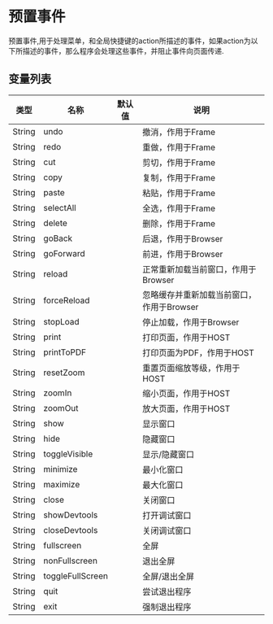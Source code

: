 # 预置事件

  预置事件,用于处理菜单，和全局快捷键的action所描述的事件，如果action为以下所描述的事件，那么程序会处理这些事件，并阻止事件向页面传递.
  
## 变量列表

<table class="table table-hover table-bordered ">
	<thead>
		<tr>
			<th class="col-xs-1">类型</th>
			<th class="col-xs-1">名称</th>
			<th class="col-xs-1">默认值</th>
			<th>说明</th>
		</tr>
	</thead>
	<tbody>
		<tr>
	<td>String </td>
	<td>undo</td>
	<td></td>
	<td>撤消，作用于Frame </td>
</tr><tr>
	<td>String </td>
	<td>redo</td>
	<td></td>
	<td>重做，作用于Frame </td>
</tr><tr>
	<td>String </td>
	<td>cut</td>
	<td></td>
	<td>剪切，作用于Frame </td>
</tr><tr>
	<td>String </td>
	<td>copy</td>
	<td></td>
	<td>复制，作用于Frame </td>
</tr><tr>
	<td>String </td>
	<td>paste</td>
	<td></td>
	<td>粘贴，作用于Frame </td>
</tr><tr>
	<td>String </td>
	<td>selectAll</td>
	<td></td>
	<td>全选，作用于Frame </td>
</tr><tr>
	<td>String </td>
	<td>delete</td>
	<td></td>
	<td>删除，作用于Frame </td>
</tr><tr>
	<td>String </td>
	<td>goBack</td>
	<td></td>
	<td>后退，作用于Browser </td>
</tr><tr>
	<td>String </td>
	<td>goForward</td>
	<td></td>
	<td>前进，作用于Browser </td>
</tr><tr>
	<td>String </td>
	<td>reload</td>
	<td></td>
	<td>正常重新加载当前窗口，作用于Browser </td>
</tr><tr>
	<td>String </td>
	<td>forceReload</td>
	<td></td>
	<td>忽略缓存并重新加载当前窗口，作用于Browser </td>
</tr><tr>
	<td>String </td>
	<td>stopLoad</td>
	<td></td>
	<td>停止加载，作用于Browser </td>
</tr><tr>
	<td>String </td>
	<td>print</td>
	<td></td>
	<td>打印页面，作用于HOST </td>
</tr><tr>
	<td>String </td>
	<td>printToPDF</td>
	<td></td>
	<td>打印页面为PDF，作用于HOST </td>
</tr><tr>
	<td>String </td>
	<td>resetZoom</td>
	<td></td>
	<td>重置页面缩放等级，作用于HOST </td>
</tr><tr>
	<td>String </td>
	<td>zoomIn</td>
	<td></td>
	<td>缩小页面，作用于HOST </td>
</tr><tr>
	<td>String </td>
	<td>zoomOut</td>
	<td></td>
	<td>放大页面，作用于HOST </td>
</tr><tr>
	<td>String </td>
	<td>show</td>
	<td></td>
	<td>显示窗口 </td>
</tr><tr>
	<td>String </td>
	<td>hide</td>
	<td></td>
	<td>隐藏窗口 </td>
</tr><tr>
	<td>String </td>
	<td>toggleVisible</td>
	<td></td>
	<td>显示/隐藏窗口 </td>
</tr><tr>
	<td>String </td>
	<td>minimize</td>
	<td></td>
	<td>最小化窗口 </td>
</tr><tr>
	<td>String </td>
	<td>maximize</td>
	<td></td>
	<td>最大化窗口 </td>
</tr><tr>
	<td>String </td>
	<td>close</td>
	<td></td>
	<td>关闭窗口 </td>
</tr><tr>
	<td>String </td>
	<td>showDevtools</td>
	<td></td>
	<td>打开调试窗口 </td>
</tr><tr>
	<td>String </td>
	<td>closeDevtools</td>
	<td></td>
	<td>关闭调试窗口 </td>
</tr><tr>
	<td>String </td>
	<td>fullscreen</td>
	<td></td>
	<td>全屏 </td>
</tr><tr>
	<td>String </td>
	<td>nonFullscreen</td>
	<td></td>
	<td>退出全屏 </td>
</tr><tr>
	<td>String </td>
	<td>toggleFullScreen</td>
	<td></td>
	<td>全屏/退出全屏 </td>
</tr><tr>
	<td>String </td>
	<td>quit</td>
	<td></td>
	<td>尝试退出程序 </td>
</tr><tr>
	<td>String </td>
	<td>exit</td>
	<td></td>
	<td>强制退出程序 </td>
</tr>
	</tbody>
</table>


